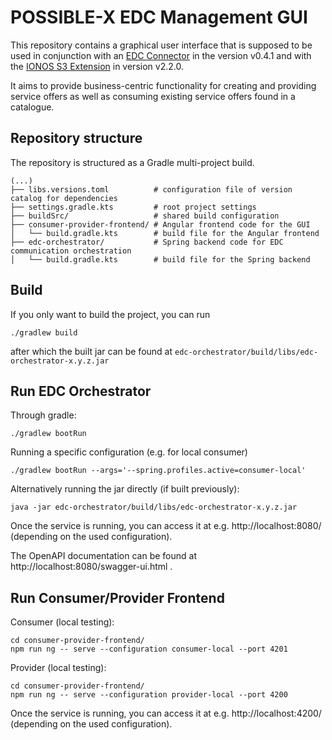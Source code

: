 # POSSIBLE-X EDC Management GUI

This repository contains a graphical user interface that is supposed to be used in conjunction with an [EDC Connector](https://github.com/eclipse-edc/Connector) in the version v0.4.1 and with the [IONOS S3 Extension](https://github.com/Digital-Ecosystems/edc-ionos-s3/) in version v2.2.0.

It aims to provide business-centric functionality for creating and providing service offers as well as consuming existing service offers found in a catalogue.

## Repository structure
The repository is structured as a Gradle multi-project build.

```
(...)
├── libs.versions.toml          # configuration file of version catalog for dependencies
├── settings.gradle.kts         # root project settings
├── buildSrc/                   # shared build configuration
├── consumer-provider-frontend/ # Angular frontend code for the GUI
│   └── build.gradle.kts        # build file for the Angular frontend
├── edc-orchestrator/           # Spring backend code for EDC communication orchestration
│   └── build.gradle.kts        # build file for the Spring backend
```

## Build

If you only want to build the project, you can run
```
./gradlew build
```
after which the built jar can be found at `edc-orchestrator/build/libs/edc-orchestrator-x.y.z.jar`

## Run EDC Orchestrator
Through gradle:
```
./gradlew bootRun
```

Running a specific configuration (e.g. for local consumer)
```
./gradlew bootRun --args='--spring.profiles.active=consumer-local'
```

Alternatively running the jar directly (if built previously):
```
java -jar edc-orchestrator/build/libs/edc-orchestrator-x.y.z.jar
```

Once the service is running, you can access it at e.g. http://localhost:8080/ (depending on the used configuration).

The OpenAPI documentation can be found at http://localhost:8080/swagger-ui.html .

## Run Consumer/Provider Frontend
Consumer (local testing):
```
cd consumer-provider-frontend/
npm run ng -- serve --configuration consumer-local --port 4201
```

Provider (local testing):
```
cd consumer-provider-frontend/
npm run ng -- serve --configuration provider-local --port 4200
```

Once the service is running, you can access it at e.g. http://localhost:4200/  (depending on the used configuration).
